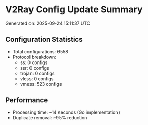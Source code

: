 # V2Ray Config Update Summary
Generated on: 2025-09-24 15:11:37 UTC

## Configuration Statistics
- Total configurations: 6558
- Protocol breakdown:
  - ss: 0 configs
  - ssr: 0 configs
  - trojan: 0 configs
  - vless: 0 configs
  - vmess: 523 configs

## Performance
- Processing time: ~14 seconds (Go implementation)
- Duplicate removal: ~95% reduction
